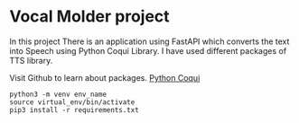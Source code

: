 # Vocal Molder project

In this project There is an application using FastAPI which converts the text into Speech using Python Coqui Library. I have used different packages of TTS library.

Visit Github to learn about packages.
[Python Coqui](https://github.com/coqui-ai/TTS) 

```
python3 -m venv env_name
source virtual_env/bin/activate
pip3 install -r requirements.txt
```